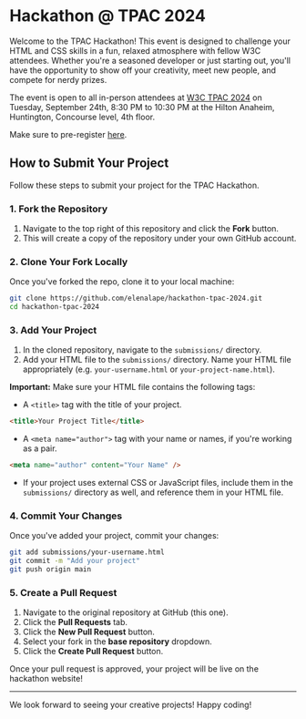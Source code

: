 # Hackathon @ TPAC 2024

Welcome to the TPAC Hackathon! This event is designed to challenge your HTML and CSS skills in a fun, relaxed atmosphere with fellow W3C attendees. Whether you're a seasoned developer or just starting out, you'll have the opportunity to show off your creativity, meet new people, and compete for nerdy prizes.

The event is open to all in-person attendees at [W3C TPAC 2024](https://www.w3.org/events/tpac/2024/) on Tuesday, September 24th, 8:30 PM to 10:30 PM at the Hilton Anaheim, Huntington, Concourse level, 4th floor.

Make sure to pre-register [here](https://www.w3.org/events/meetings/d33f09f9-a171-452e-8998-1c5130669f97/).

## How to Submit Your Project

Follow these steps to submit your project for the TPAC Hackathon.

### 1. Fork the Repository

1. Navigate to the top right of this repository and click the **Fork** button.
2. This will create a copy of the repository under your own GitHub account.

### 2. Clone Your Fork Locally

Once you've forked the repo, clone it to your local machine:

```bash
git clone https://github.com/elenalape/hackathon-tpac-2024.git
cd hackathon-tpac-2024
```

### 3. Add Your Project

1. In the cloned repository, navigate to the `submissions/` directory.
2. Add your HTML file to the `submissions/` directory. Name your HTML file appropriately (e.g. `your-username.html` or `your-project-name.html`).

**Important:** Make sure your HTML file contains the following tags:

- A `<title>` tag with the title of your project.

```html
<title>Your Project Title</title>
```

- A `<meta name="author">` tag with your name or names, if you're working as a pair.

```html
<meta name="author" content="Your Name" />
```

- If your project uses external CSS or JavaScript files, include them in the `submissions/` directory as well, and reference them in your HTML file.

### 4. Commit Your Changes

Once you've added your project, commit your changes:

```bash
git add submissions/your-username.html
git commit -m "Add your project"
git push origin main
```

### 5. Create a Pull Request

1. Navigate to the original repository at GitHub (this one).
2. Click the **Pull Requests** tab.
3. Click the **New Pull Request** button.
4. Select your fork in the **base repository** dropdown.
5. Click the **Create Pull Request** button.

Once your pull request is approved, your project will be live on the hackathon website!

---

We look forward to seeing your creative projects! Happy coding!
